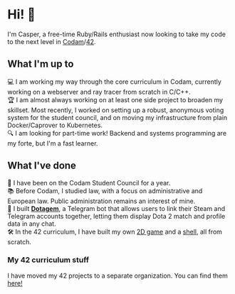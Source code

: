 # Hi! 👋
I'm Casper, a free-time Ruby/Rails enthusiast now looking to take my code to the next level in [Codam](https://codam.nl)/[42](https://42network.org).

## What I'm up to
💻 I am working my way through the core curriculum in Codam, currently working on a webserver and ray tracer from scratch in C/C++.  
🏆 I am almost always working on at least one side project to broaden my skillset. Most recently, I worked on setting up a robust, anonymous voting system for the student council, and on moving my infrastructure from plain Docker/Caprover to Kubernetes.  
🔍 I am looking for part-time work! Backend and systems programming are my forte, but I'm a fast learner.

## What I've done
🤝 I have been on the Codam Student Council for a year.  
📚️ Before Codam, I studied law, with a focus on administrative and European law. Public administration remains an interest of mine.    
💎 I built __[Dotagem](https://github.com/dotagem/dotagem)__, a Telegram bot that allows users to link their Steam and Telegram accounts together, letting them display Dota 2 match and profile data in any chat.  
🛠️ In the 42 curriculum, I have built my own [2D game](https://github.com/cschuijt42/so_long) and a [shell](https://github.com/cschuijt42/minishell), all from scratch.

### My 42 curriculum stuff

I have moved my 42 projects to a separate organization. You can find them [here!](https://github.com/cschuijt42)
